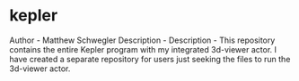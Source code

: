 kepler
======

Author - Matthew Schwegler
Description - Description - This repository contains the entire Kepler program with my integrated 3d-viewer actor. 
I have created a separate repository for users just seeking the files to run the 3d-viewer actor.
